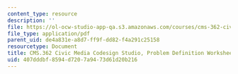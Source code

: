 ```yaml
---
content_type: resource
description: ''
file: https://ol-ocw-studio-app-qa.s3.amazonaws.com/courses/cms-362-civic-media-codesign-studio-fall-2020/407dddbf8594d7207a9473d61d20b216_MITCMS_362F20_problemdefinition.pdf
file_type: application/pdf
parent_uid: de4a831e-a8d7-ff9f-dd82-f4a291c25158
resourcetype: Document
title: CMS.362 Civic Media Codesign Studio, Problem Definition Worksheet
uid: 407dddbf-8594-d720-7a94-73d61d20b216
---
```

